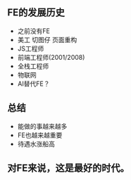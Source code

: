 ## FE的发展历史

- 之前没有FE <!-- .element: class="fragment" data-fragment-index="1" -->
- 美工 切图仔 页面重构 <!-- .element: class="fragment" data-fragment-index="2" -->
- JS工程师 <!-- .element: class="fragment" data-fragment-index="3" -->
- 前端工程师(2001/2008)<!-- .element: class="fragment" data-fragment-index="4" -->
- 全栈工程师<!-- .element: class="fragment" data-fragment-index="5" -->
- 物联网<!-- .element: class="fragment" data-fragment-index="6" -->
- AI替代FE？<!-- .element: class="fragment" data-fragment-index="7" -->


## 总结

- 能做的事越来越多<!-- .element: class="fragment" data-fragment-index="1" -->
- FE也越来越重要<!-- .element: class="fragment" data-fragment-index="2" -->
- 待遇水涨船高<!-- .element: class="fragment" data-fragment-index="3" -->


## 对FE来说，这是最好的时代。